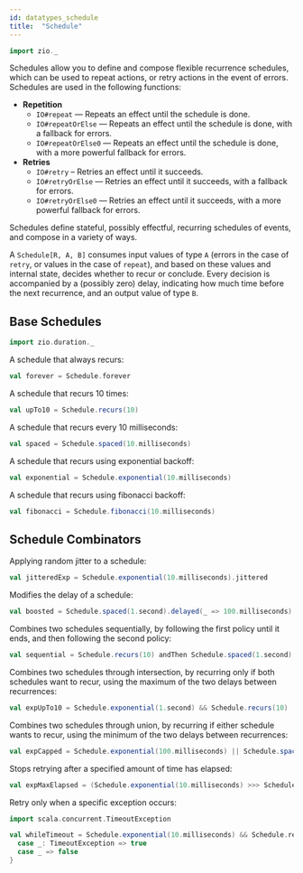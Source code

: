```yaml
---
id: datatypes_schedule
title:  "Schedule"
---
```


```scala mdoc:silent
import zio._
```

Schedules allow you to define and compose flexible recurrence schedules, which can be used to repeat actions, or retry actions in the event of errors. Schedules are used in the following functions:

 * **Repetition**
   * `IO#repeat` — Repeats an effect until the schedule is done.
   * `IO#repeatOrElse` — Repeats an effect until the schedule is done, with a fallback for errors.
   * `IO#repeatOrElse0` — Repeats an effect until the schedule is done, with a more powerful fallback for errors.
 * **Retries**
   * `IO#retry` – Retries an effect until it succeeds.
   * `IO#retryOrElse` — Retries an effect until it succeeds, with a fallback for errors.
   * `IO#retryOrElse0` — Retries an effect until it succeeds, with a more powerful fallback for errors.

Schedules define stateful, possibly effectful, recurring schedules of events, and compose in a variety of ways.

A `Schedule[R, A, B]` consumes input values of type `A` (errors in the case of `retry`, or values in the case of `repeat`), and based on these values and internal state, decides whether to recur or conclude. Every decision is accompanied by a (possibly zero) delay, indicating how much time before the next recurrence, and an output value of type `B`.

## Base Schedules

```scala mdoc:invisible
import zio.duration._
```

A schedule that always recurs:

```scala mdoc:silent
val forever = Schedule.forever
```

A schedule that recurs 10 times:

```scala mdoc:silent
val upTo10 = Schedule.recurs(10)
```

A schedule that recurs every 10 milliseconds:

```scala mdoc:silent
val spaced = Schedule.spaced(10.milliseconds)
```

A schedule that recurs using exponential backoff:

```scala mdoc:silent
val exponential = Schedule.exponential(10.milliseconds)
```

A schedule that recurs using fibonacci backoff:

```scala mdoc:silent
val fibonacci = Schedule.fibonacci(10.milliseconds)
```

## Schedule Combinators

Applying random jitter to a schedule:

```scala mdoc:silent
val jitteredExp = Schedule.exponential(10.milliseconds).jittered
```

Modifies the delay of a schedule:

```scala mdoc:silent
val boosted = Schedule.spaced(1.second).delayed(_ => 100.milliseconds)
```

Combines two schedules sequentially, by following the first policy until it ends, and then following the second policy:

```scala mdoc:silent
val sequential = Schedule.recurs(10) andThen Schedule.spaced(1.second)
```

Combines two schedules through intersection, by recurring only if both schedules want to recur, using the maximum of the two delays between recurrences:

```scala mdoc:silent
val expUpTo10 = Schedule.exponential(1.second) && Schedule.recurs(10)
```

Combines two schedules through union, by recurring if either schedule wants to
recur, using the minimum of the two delays between recurrences:

```scala mdoc:silent
val expCapped = Schedule.exponential(100.milliseconds) || Schedule.spaced(1.second)
```

Stops retrying after a specified amount of time has elapsed:

```scala mdoc:silent
val expMaxElapsed = (Schedule.exponential(10.milliseconds) >>> Schedule.elapsed).whileOutput(_ < 30.seconds)
```

Retry only when a specific exception occurs:

```scala mdoc:silent
import scala.concurrent.TimeoutException

val whileTimeout = Schedule.exponential(10.milliseconds) && Schedule.recurWhile[Throwable] {
  case _: TimeoutException => true
  case _ => false
}
```
